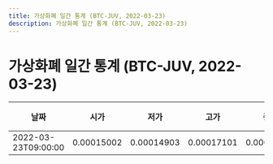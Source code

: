 ```yaml
---
title: 가상화폐 일간 통계 (BTC-JUV, 2022-03-23)
description: 가상화폐 일간 통계 (BTC-JUV, 2022-03-23)
---
```


가상화폐 일간 통계 (BTC-JUV, 2022-03-23)
===

|날짜|시가|저가|고가|종가|비고|
|--|--|--|--|--|--|
|2022-03-23T09:00:00|0.00015002|0.00014903|0.00017101|0.00015145|    |
